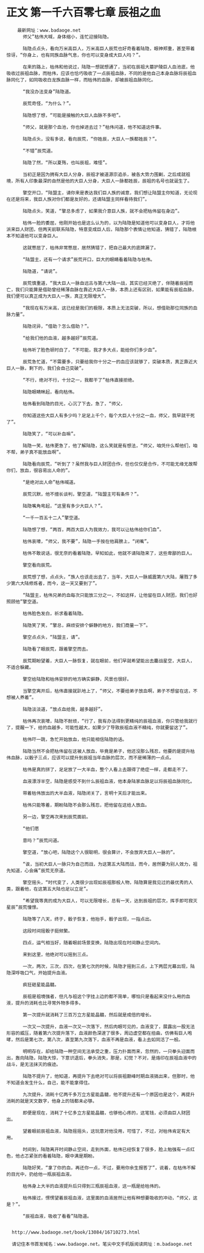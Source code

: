 # 正文 第一千六百零七章 辰祖之血
        最新网址：www.badaoge.net
          师父”枯伟大喊，身体缩小，连忙迎接陆隐。
      
          陆隐点点头，看向万米高巨人，万米高巨人辰荒也好奇看着陆隐，眼神郑重，甚至带着惊讶，“你身上，也有同族血脉气息，你也可以变身成大巨人吗？”。
      
          在来的路上，枯伟和他说过，陆隐一想就想通了，当初在辰祖大墓护陵巨人血池底，他吸收过辰祖血脉，而枯伟，应该也恰巧吸收了一点辰祖血脉，不同的是他自己本身血脉将辰祖血脉同化了，如同吸收白龙族血脉一样，而枯伟的血脉，却被辰祖血脉同化。
      
          “我没办法变身”陆隐道。
      
          辰荒奇怪，“为什么？”。
      
          陆隐想了想，“可能是接触的大巨人血脉不多吧”。
      
          “师父，就是那个血池，你也掉进去过？”枯伟问道，他不知道这件事。
      
          陆隐点头，没有多说，看向辰荒，“你姓辰，大巨人一族都姓辰？”。
      
          “不错”辰荒道。
      
          陆隐了然，“所以夏殇，也叫辰祖，难怪”。
      
          当初正是因为拥有大巨人分身，辰祖才被道源宗追杀，被各大势力围剿，之后成就祖境，所有人印象最深的自然是他的大巨人分身，大巨人一脉都姓辰，辰祖的名号也就诞生了。
      
          擎空开口，“陆盟主，请你来是表达我们巨人族的诚意，我们想让陆盟主你知道，无论现在还是将来，我巨人族对你们都是友好的，还请陆盟主同样看待我们”。
      
          陆隐点头，笑道，“擎总多虑了，如果我介意巨人族，就不会把枯伟留在身边”。
      
          枯伟一脸的委屈，他刚开始也是这么认为的，以为陆隐是知道他可以变身巨人，才将他派来巨人财团，但两天前联系陆隐，特意变成巨人后，陆隐那个表情让他知道，猜错了，陆隐根本不知道他可以变身巨人。
      
          这就憋屈了，枯伟非常憋屈，居然猜错了，把自己最大的底牌漏了。
      
          “陆盟主，还有一个请求”辰荒开口，巨大的眼睛看着陆隐与枯伟。
      
          陆隐道，“请说”。
      
          辰荒慎重道，“我大巨人一脉自远古与第六大陆一战，其实已经灭绝了，伴随着辰祖而亡，我们只能算是借助曾经稀薄血脉在靠近大巨人一脉，本质上还有区别，如果能有辰祖血脉，我们便可以真正成为大巨人一族，真正无限增大”。
      
          “我现在有万米高，这已经是我们的极限，本质上无法突破，所以，想借助那位同族的血脉力量”。
      
          陆隐诧异，“借助？怎么借助？”。
      
          “给我们他的血液，越多越好”辰荒道。
      
          枯伟听了脸色顿时白了，“不可能，我才多大点，能给你们多少血”。
      
          辰荒急忙道，“不需要多，只要给我你十分之一的血应该就够了，突破本质，真正靠近大巨人一脉，剩下的，我们会自己突破”。
      
          “不行，绝对不行，十分之一，我都干了”枯伟直接拒绝。
      
          陆隐眼睛眯起，看向枯伟。
      
          枯伟看到陆隐的目光，心沉了下去，急了，“师父，
      
          你知道这些大巨人有多少吗？足足上千个，每个大巨人十分之一血，师父，我早就干死了”。
      
          陆隐笑了，“可以补血嘛”。
      
          陆隐一笑，枯伟更急了，他了解陆隐，这么笑就是有想法，“师父，咱凭什么帮他们，咱不帮，弟子真不能放血啊”。
      
          陆隐看向辰荒，“听到了？虽然我与巨人财团合作，但也仅仅是合作，不可能无缘无故帮你们，放血，很容易出人命的”。
      
          “是绝对出人命”枯伟喊道。
      
          辰荒沉默，他不擅长谈判，擎空道，“陆盟主可有条件？”。
      
          陆隐嘴角弯起，“这里有多少大巨人？”。
      
          “一千一百五十二人”擎空道。
      
          陆隐想了想，“两百，两百大巨人为我效力，我可以让枯伟给你们血”。
      
          枯伟哀嚎，“师父，我不要”，陆隐一手按在他肩膀上，“闭嘴”。
      
          枯伟不敢说话，很无奈的看着陆隐，早知如此，他就不请陆隐来了，这些卑鄙的巨人。
      
          擎空看向辰荒。
      
          辰荒想了想，点点头，“族人也该走出去了，当年，大巨人一脉威震第六大陆，屠戮了多少第六大陆修炼者，而今，这一天又要到了”。
      
          “陆盟主，枯伟兄弟的血每次只能放三分之一，不如这样，让他留在巨人财团，我们也好照顾他”擎空道。
      
          枯伟脸色发白，祈求看着陆隐。
      
          陆隐笑了笑，“擎总，麻烦安排个僻静的地方，我们商量一下”。
      
          擎空点点头，“陆盟主，请”。
      
          陆隐看了眼辰荒，跟着擎空而去。
      
          辰荒期盼望着，大巨人一脉恢复，就在眼前，他们早就希望能出去鏖战星空，大巨人，不适合躲藏。
      
          擎空给陆隐和枯伟安排的地方确实僻静，风景也很好。
      
          当擎空离开后，枯伟直接就趴地上了，“师父，不要给弟子放血啊，弟子不想留在这，不想被人养着”。
      
          陆隐淡淡道，“放点血给我，越多越好”。
      
          枯伟再次哀嚎，陆隐不耐烦，“行了，我有办法得到更精纯的辰祖血液，你只管给我就行了，提醒一下，给的血越多，可能性越大，如果少了导致辰祖血液不精纯，你就要留这了”。
      
          枯伟吓一跳，急忙开始放血，他只能相信陆隐的话。
      
          陆隐当然不会把枯伟留在这被人放血，毕竟是弟子，他还没那么残忍，他要的是提升枯伟血脉，以骰子三点，应该可以提升到辰祖当年血脉的层次，而不是稀薄的一点点。
      
          枯伟是真的拼了，足足放了一大半血，整个人看上去跟得了绝症一样，走都走不了。
      
          血液漂浮半空，陆隐是感受不到什么辰祖血液，他本身陆家血脉足以将辰祖血脉同化。
      
          带着枯伟放出的大半血液，陆隐闭关了，言明十天后才能出来。
      
          枯伟只能等着，期盼陆隐不会那么残忍，把他留在这给人放血。
      
          另一边，擎空再次来到辰荒面前。
      
          “他们愿
      
          意吗？”辰荒问道。
      
          擎空道，“放心吧，陆隐这个人很聪明，很会算计，不会放弃大巨人一脉的”。
      
          “诶，当初大巨人一脉只为自己而战，为这第五大陆而战，而今，居然要为别人效力，祖先知道，心会痛”辰荒无奈道。
      
          擎空摇头，“时代变了，人类很少出现如辰祖那般人物，陆隐算是我见过的最优秀的人类，跟着他，在这第五大陆也足以立足”。
      
          “希望我等真的成为大巨人，可以无限增长，总有一天，达到辰祖的层次，挥手即可寂灭星辰”辰荒憧憬。
      
          陆隐等了八天，终于，骰子恢复，他抬手，骰子出现，一指点出。
      
          这段时间摇骰子挺频繁。
      
          四点，运气相当好，随着眼前场景变换，陆隐出现在时间静止空间内。
      
          来到这里，他绝对可以摇到三点。
      
          一次，两次，三次，四次，在第七次的时候，陆隐才摇到三点，上下两层光幕出现，陆隐深呼吸口气，开始提升血液。
      
          疯狂砸星能晶髓。
      
          辰祖是祖境强者，但凡与祖这个字挂上边的都不简单，哪怕只是看起来没什么用的血液，提升的消耗也比寻常外物多得多。
      
          第一次提升就消耗了三百万立方星能晶髓，然后就是成倍的增长。
      
          一次又一次提升，血液一次又一次落下，然后肉眼可见的，血液变了，展露出一股无法形容的威压，随着第六次提升落下，血液颜色深邃了很多，周边虚空都在扭曲，仿佛有巨人咆哮，然后是第七次，第八次，直至第九次落下，血液不再是血液，看上去如同活了一般。
      
          明明存在，却给陆隐一种空间无法承受之重，压力扑面而来，忽然的，一只拳头迎面而出，轰向陆隐，陆隐大惊，下意识退后，拳头消失，那是，幻觉？不对，是烙印在辰祖血液中的战斗，是无法抹灭的痕迹。
      
          陆隐不提升了，他知道，再提升下去绝对可以将辰祖巅峰时期血液搞出来，但那时，他不知道会发生什么，自己，能不能拿得住。
      
          九次提升，消耗十亿两千多万立方星能晶髓，他不提升还有一个原因也是这个，再提升消耗的就是天文数字，他身上的钱都未必够。
      
          即便是现在，消耗了十亿多立方星能晶髓，也够他心疼的，这笔钱，必须由巨人财团出。
      
          望着眼前辰祖血液，陆隐摇摇头，这玩意对他没用，可惜了，不过，对枯伟肯定有大用。
      
          时间到，陆隐离开时间静止空间，走到外面，枯伟已经恢复了很多，脸上勉强有一点红色，他忐忑紧张的看着陆隐，眼中满是期盼。
      
          陆隐好笑，“拿了你的血，再还你一点，不过，要用你余生报答了”，说着，在枯伟不解的目光中，扔给他一瓶辰祖血液。
      
          枯伟身上大半的血液提升后只得到三瓶辰祖血液，这一瓶是给枯伟的。
      
          枯伟接过，愣愣望着辰祖血液，这里面的血液居然让他有种想要吸收的冲动，“师父，这是？”。
      
          “辰祖血液，吸收了看看”陆隐道。
      
      
      http://www.badaoge.net/book/13084/16710273.html
      
      请记住本书首发域名：www.badaoge.net。笔尖中文手机版阅读网址：m.badaoge.net